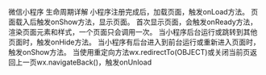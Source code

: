 微信小程序 生命周期详解
小程序注册完成后，加载页面，触发onLoad方法。
页面载入后触发onShow方法，显示页面。
首次显示页面，会触发onReady方法，渲染页面元素和样式，一个页面只会调用一次。
当小程序后台运行或跳转到其他页面时，触发onHide方法。
当小程序有后台进入到前台运行或重新进入页面时，触发onShow方法。
当使用重定向方法wx.redirectTo(OBJECT)或关闭当前页返回上一页wx.navigateBack()，触发onUnload